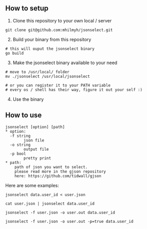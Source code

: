 ## How to setup 
1. Clone this repository to your own local / server 
```
git clone git@github.com:mhilmyh/jsonselect.git
```

2. Build your binary from this repository
```
# this will ouput the jsonselect binary
go build
```
3. Make the jsonselect binary available to your need
```
# move to /usr/local/ folder
mv ./jsonselect /usr/local/jsonselect

# or you can register it to your PATH variable
# every os / shell has their way, figure it out your self :)
```
4. Use the binary

## How to use
```
jsonselect [option] [path]
* option:
  -f string
        json file
  -o string
        output file 
  -p bool
        pretty print
* path:
    path of json you want to select.
    please read more in the gjson repository 
    here: https://github.com/tidwall/gjson
```

Here are some examples:

`jsonselect data.user_id < user.json`

`cat user.json | jsonselect data.user_id`

`jsonselect -f user.json -o user.out data.user_id`

`jsonselect -f user.json -o user.out -p=true data.user_id`
